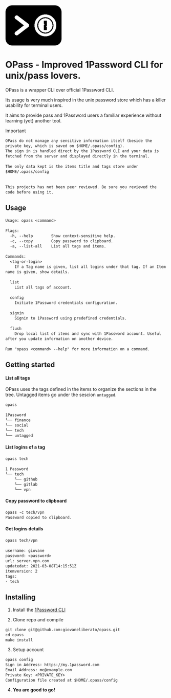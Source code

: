 
![](opass_logo.png)
# OPass - Improved 1Password CLI for unix/pass lovers.

OPass is a wrapper CLI over official 1Password CLI.

Its usage is very much inspired in the unix password store which has a killer usability for terminal users.

It aims to provide pass and 1Password users a familiar experience without learning (yet) another tool. 

Important
```
OPass do not manage any sensitive information itself (beside the private key, which is saved on $HOME/.opass/config).
The sign in is handled direct by the 1Password CLI and your data is fetched from the server and displayed directly in the terminal. 

The only data kept is the items title and tags store under $HOME/.opass/config


This projects has not been peer reviewed. Be sure you reviewed the code before using it.

```



## Usage
```
Usage: opass <command>

Flags:
  -h, --help        Show context-sensitive help.
  -c, --copy        Copy password to clipboard.
  -a, --list-all    List all tags and items.

Commands:
  <tag-or-login>
    If a Tag name is given, list all logins under that tag. If an Item name is given, show details.

  list
    List all tags of account.

  config
    Initiate 1Password credentials configuration.

  signin
    Signin to 1Password using predefined credentials.

  flush
    Drop local list of items and sync with 1Password account. Useful after you update information on another device.

Run "opass <command> --help" for more information on a command.
```

## Getting started

#### List all tags

OPass uses the tags defined in the items to organize the sections in the tree. Untagged items go under the sescion `untagged`.

```
opass

1Password
└── finance
└── social
└── tech
└── untagged
```

#### List logins of a tag 
```
opass tech

1 Password
└── tech
    └── github
    └── gitlab
    └── vpn
```

#### Copy password to clipboard 
```
opass -c tech/vpn
Password copied to clipboard.
```

#### Get logins details 
```
opass tech/vpn

username: giovane
password: <password>
url: server.vpn.com
updatedat: 2021-03-08T14:15:51Z
itemversion: 2
tags:
- tech

```

## Installing

1. Install the [1Password CLI](https://app-updates.agilebits.com/product_history/CLI)

2. Clone repo and compile
```
git clone git@github.com:giovaneliberato/opass.git
cd opass
make install
```
3. Setup account
```
opass config
Sign in Address: https://my.1password.com
Email Address: me@example.com
Private Key: <PRIVATE_KEY>
Configuration file created at $HOME/.opass/config
```
4. **You are good to go!**
